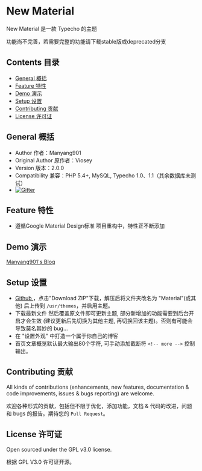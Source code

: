 # New Material 

New Material 是一款 Typecho 的主题

功能尚不完善，若需要完整的功能请下载stable版或deprecated分支

## Contents 目录

- [General 概括](#general-概括)
- [Feature 特性](#feature-特性)
- [Demo 演示](#demo-演示)
- [Setup 设置](#setup-设置)
- [Contributing 贡献](#contributing-贡献)
- [License 许可证](#license-许可证)


## General 概括

- Author 作者：Manyang901
- Original Author 原作者：Viosey
- Version 版本：2.0.0
- Compatibility 兼容：PHP 5.4+, MySQL, Typecho 1.0、1.1（其余数据库未测试）
- [![Gitter](https://img.shields.io/gitter/room/material-theme/typecho.svg?style=flat-square)](https://gitter.im/material-theme/typecho?utm_source=share-link&utm_medium=link&utm_campaign=share-link)

## Feature 特性

- 遵循Google Material Design标准
 项目重构中，特性正不断添加

## Demo 演示

[Manyang901's Blog](https://blog.kucloud.win)

## Setup 设置

- [Github ](https://github.com/manyang901/material/releases)，点击"Download ZIP"下载，解压后将文件夹改名为 "Material"(或其他) 后上传到 `/usr/themes`，并启用主题。
- 下载最新文件 然后覆盖原文件即可更新主题, 部分新增加的功能需要到后台开启才会生效 (建议更新后先切换为其他主题, 再切换回该主题)。否则有可能会导致莫名其妙的 bug...
- 在 "设置外观" 中打造一个属于你自己的博客
- 首页文章概览默认最大输出80个字符, 可手动添加截断符 `<!-- more -->` 控制输出。

## Contributing 贡献

All kinds of contributions (enhancements, new features, documentation & code improvements, issues & bugs reporting) are welcome.

欢迎各种形式的贡献，包括但不限于优化，添加功能，文档 & 代码的改进，问题和 bugs 的报告。期待您的 `Pull Request`。


## License 许可证

Open sourced under the GPL v3.0 license.

根据 GPL V3.0 许可证开源。
